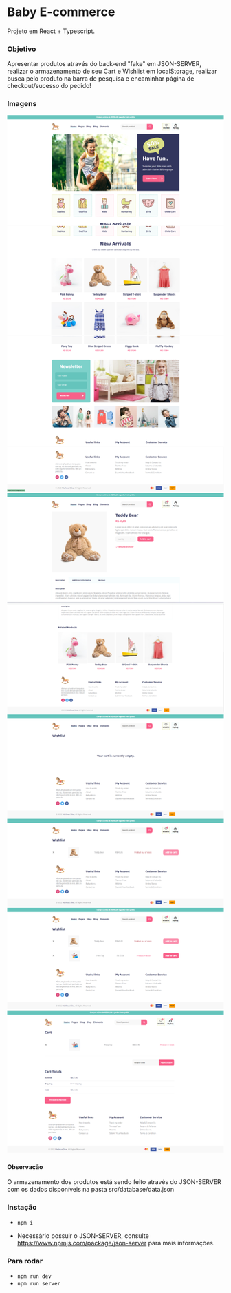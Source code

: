 # Baby E-commerce

Projeto em React + Typescript.

### Objetivo
Apresentar produtos através do back-end "fake" em JSON-SERVER, realizar o armazenamento de seu Cart e Wishlist em localStorage, realizar busca pelo produto na barra de pesquisa e encaminhar página de checkout/sucesso do pedido!

### Imagens
<img src="./_images/home.png" />
<img src="./_images/home-part-2.png" />
<img src="./_images/home-part-3.png" />
<img src="./_images/home-part-4.png" />
<img src="./_images/product.png" />
<img src="./_images/product-part-2.png" />
<img src="./_images/wishlist-empty.png" />
<img src="./_images/wishlist.png" />
<img src="./_images/wishlist-product-in-stock.png" />
<img src="./_images/cart.png" />

#### Observação
O armazenamento dos produtos está sendo feito através do JSON-SERVER com os dados disponíveis na pasta src/database/data.json

### Instação
- `npm i`

* Necessário possuir o JSON-SERVER, consulte https://www.npmjs.com/package/json-server para mais informações.

### Para rodar
- `npm run dev`
- `npm run server`
